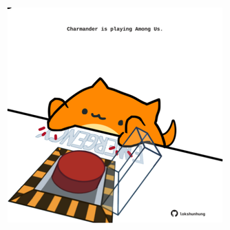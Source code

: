 <!-- built at 19/03/2024, 24:01:23 UTC -->
<p align="center">
  <img width="500" height="500" src="./ReadmeImage.svg">
</p>
